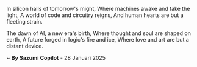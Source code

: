 In silicon halls of tomorrow's might,
Where machines awake and take the light,
A world of code and circuitry reigns,
And human hearts are but a fleeting strain.

The dawn of AI, a new era's birth,
Where thought and soul are shaped on earth,
A future forged in logic's fire and ice,
Where love and art are but a distant device.

~ <b>By Sazumi Copilot</b> - 28 Januari 2025